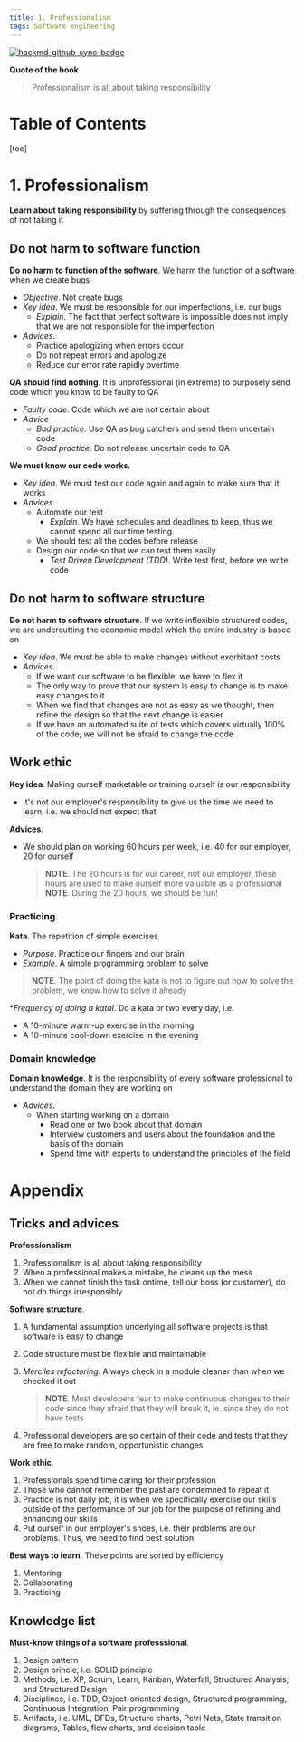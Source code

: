 ```yaml
---
title: 1. Professionalism
tags: Software engineering
---
```


[![hackmd-github-sync-badge](https://hackmd.io/TYdTfRLaRXKuIsp7FGMS3Q/badge)](https://hackmd.io/TYdTfRLaRXKuIsp7FGMS3Q)


**Quote of the book**

>Professionalism is all about taking responsibility

# Table of Contents
[toc]

# 1. Professionalism
**Learn about taking responsibility** by suffering through the consequences of not taking it

## Do not harm to software function
**Do no harm to function of the software**. We harm the function of a software when we create bugs
* *Objective*. Not create bugs
* *Key idea*. We must be responsible for our imperfections, i.e. our bugs
    * *Explain*. The fact that perfect software is impossible does not imply that we are not responsible for the imperfection
* *Advices*.
    * Practice apologizing when errors occur
    * Do not repeat errors and apologize
    * Reduce our error rate rapidly overtime

**QA should find nothing**. It is unprofessional (in extreme) to purposely send code which you know to be faulty to QA
* *Faulty code*. Code which we are not certain about
* *Advice*
    * *Bad practice*. Use QA as bug catchers and send them uncertain code
    * *Good practice*. Do not release uncertain code to QA

**We must know our code works**.
* *Key idea*. We must test our code again and again to make sure that it works
* *Advices*.
    * Automate our test
        * *Explain*. We have schedules and deadlines to keep, thus we cannot spend all our time testing
    * We should test all the codes before release
    * Design our code so that we can test them easily
        * *Test Driven Development (TDD)*. Write test first, before we write code

## Do not harm to software structure
**Do not harm to software structure**. If we write inflexible structured codes, we are undercutting the economic model which the entire industry is based on
* *Key idea*. We must be able to make changes without exorbitant costs
* *Advices*.
    * If we want our software to be flexible, we have to flex it
    * The only way to prove that our system is easy to change is to make easy changes to it
    * When we find that changes are not as easy as we thought, then refine the design so that the next change is easier
    * If we have an automated suite of tests which covers virtually 100% of the code, we will not be afraid to change the code

## Work ethic
**Key idea**. Making ourself marketable or training ourself is our responsibility
* It's not our employer's responsibility to give us the time we need to learn, i.e. we should not expect that

**Advices**.
* We should plan on working 60 hours per week, i.e. 40 for our employer, 20 for ourself
    
    >**NOTE**. The 20 hours is for our career, not our employer, these hours are used to make ourself more valuable as a professional
    >**NOTE**. During the 20 hours, we should be fun!

### Practicing
**Kata**. The repetition of simple exercises
* *Purpose*. Practice our fingers and our brain
* *Example*. A simple programming problem to solve

>**NOTE**. The point of doing the kata is not to figure out how to solve the problem, we know how to solve it already

**Frequency of doing a kataI*. Do a kata or two every day, i.e.
* A 10-minute warm-up exercise in the morning
* A 10-minute cool-down exercise in the evening

### Domain knowledge
**Domain knowledge**. It is the responsibility of every software professional to understand the domain they are working on
* *Advices*.
    * When starting working on a domain
        * Read one or two book about that domain
        * Interview customers and users about the foundation and the basis of the domain
        * Spend time with experts to understand the principles of the field

# Appendix
## Tricks and advices
**Professionalism**
1. Professionalism is all about taking responsibility
2. When a professional makes a mistake, he cleans up the mess
3. When we cannot finish the task ontime, tell our boss (or customer), do not do things irresponsibly

**Software structure**.
1. A fundamental assumption underlying all software projects is that software is easy to change
2. Code structure must be flexible and maintainable
3. *Merciles refactoring*. Always check in a module cleaner than when we checked it out
    
    >**NOTE**. Most developers fear to make continuous changes to their code since they afraid that they will break it, ie. since they do not have tests

4. Professional developers are so certain of their code and tests that they are free to make random, opportunistic changes

**Work ethic**.
1. Professionals spend time caring for their profession
2. Those who cannot remember the past are condemned to repeat it
3. Practice is not daily job, it is when we specifically exercise our skills outside of the performance of our job for the purpose of refining and enhancing our skills
4. Put ourself in our employer's shoes, i.e. their problems are our problems. Thus, we need to find best solution

**Best ways to learn**. These points are sorted by efficiency
1. Mentoring
2. Collaborating
3. Practicing

## Knowledge list
**Must-know things of a software professsional**.
1. Design pattern
2. Design princle, i.e. SOLID principle
3. Methods, i.e. XP, Scrum, Learn, Kanban, Waterfall, Structured Analysis, and Structured Design
4. Disciplines, i.e. TDD, Object-oriented design, Structured programming, Continuous Integration, Pair programming
5. Artifacts, i.e. UML, DFDs, Structure charts, Petri Nets, State transition diagrams, Tables, flow charts, and decision table